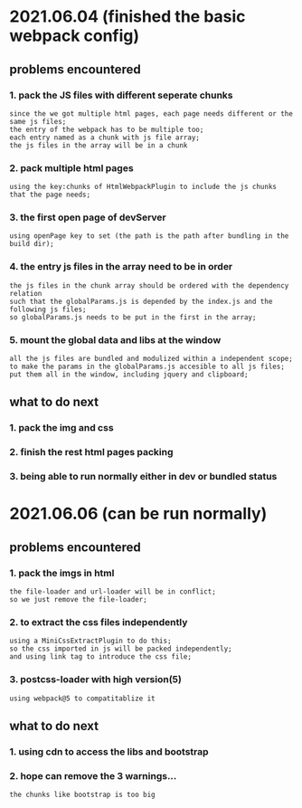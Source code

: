 # 2021.06.04 (finished the basic webpack config)

## problems encountered

### 1. pack the JS files with different seperate chunks

    since the we got multiple html pages, each page needs different or the same js files;
    the entry of the webpack has to be multiple too;
    each entry named as a chunk with js file array;
    the js files in the array will be in a chunk

### 2. pack multiple html pages

    using the key:chunks of HtmlWebpackPlugin to include the js chunks that the page needs;

### 3. the first open page of devServer

    using openPage key to set (the path is the path after bundling in the build dir);

### 4. the entry js files in the array need to be in order

    the js files in the chunk array should be ordered with the dependency relation
    such that the globalParams.js is depended by the index.js and the following js files;
    so globalParams.js needs to be put in the first in the array;

### 5. mount the global data and libs at the window

    all the js files are bundled and modulized within a independent scope;
    to make the params in the globalParams.js accesible to all js files;
    put them all in the window, including jquery and clipboard;

## what to do next

### 1. pack the img and css

### 2. finish the rest html pages packing

### 3. being able to run normally either in dev or bundled status

# 2021.06.06 (can be run normally)

## problems encountered

### 1. pack the imgs in html

    the file-loader and url-loader will be in conflict;
    so we just remove the file-loader;

### 2. to extract the css files independently

    using a MiniCssExtractPlugin to do this;
    so the css imported in js will be packed independently;
    and using link tag to introduce the css file;

### 3. postcss-loader with high version(5)

    using webpack@5 to compatitablize it

## what to do next

### 1. using cdn to access the libs and bootstrap

### 2. hope can remove the 3 warnings...

    the chunks like bootstrap is too big
